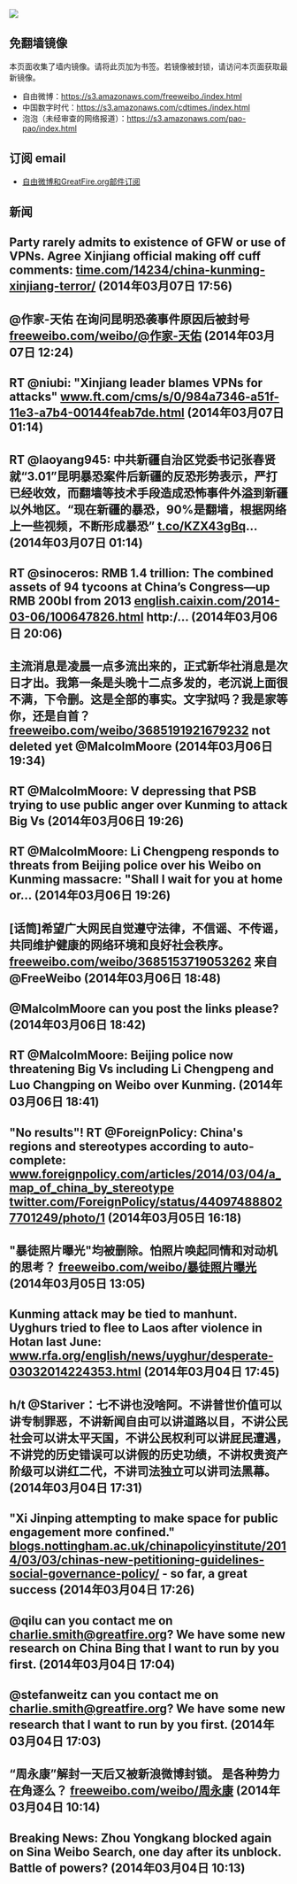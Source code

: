 <img src="logos.png" />

## 免翻墙镜像
本页面收集了墙内镜像。请将此页加为书签。若镜像被封锁，请访问本页面获取最新镜像。
* 自由微博：https://s3.amazonaws.com/freeweibo./index.html
* 中国数字时代：https://s3.amazonaws.com/cdtimes./index.html
* 泡泡（未经审查的网络报道）：https://s3.amazonaws.com/pao-pao/index.html

## 订阅 email
* <a href="https://greatfire.us7.list-manage.com/subscribe?u=854fca58782082e0cbdf204a0&id=c78949b93c">自由微博和GreatFire.org邮件订阅</a>
		
## 新闻
Party rarely admits to existence of GFW or use of VPNs. Agree Xinjiang official making off cuff comments: <a href="http://time.com/14234/china-kunming-xinjiang-terror/">time.com/14234/china-kunming-xinjiang-terror/</a> (2014年03月07日 17:56)
 ---
@作家-天佑 在询问昆明恐袭事件原因后被封号 <a href="https://freeweibo.com/weibo/%40%E4%BD%9C%E5%AE%B6-%E5%A4%A9%E4%BD%91">freeweibo.com/weibo/@作家-天佑</a> (2014年03月07日 12:24)
 ---
RT @niubi: "Xinjiang leader blames VPNs for attacks"  <a href="http://www.ft.com/cms/s/0/984a7346-a51f-11e3-a7b4-00144feab7de.html?ftcamp=published_links%2Frss%2Fworld_asia-pacific_china%2Ffeed%2F%2Fproduct">www.ft.com/cms/s/0/984a7346-a51f-11e3-a7b4-00144feab7de.html</a> (2014年03月07日 01:14)
 ---
RT @laoyang945: 中共新疆自治区党委书记张春贤就“3.01”昆明暴恐案件后新疆的反恐形势表示，严打已经收效，而翻墙等技术手段造成恐怖事件外溢到新疆以外地区。“现在新疆的暴恐，90%是翻墙，根据网络上一些视频，不断形成暴恐” <a href="http://t.co/KZX43gBq">t.co/KZX43gBq</a>… (2014年03月07日 01:14)
 ---
RT @sinoceros: RMB 1.4 trillion: The combined assets of 94 tycoons at China’s Congress—up RMB 200bl from 2013 <a href="http://english.caixin.com/2014-03-06/100647826.html">english.caixin.com/2014-03-06/100647826.html</a> http:/… (2014年03月06日 20:06)
 ---
主流消息是凌晨一点多流出来的，正式新华社消息是次日才出。我第一条是头晚十二点多发的，老沉说上面很不满，下令删。这是全部的事实。文字狱吗？我是家等你，还是自首？ <a href="https://freeweibo.com/weibo/3685191921679232">freeweibo.com/weibo/3685191921679232</a> not deleted yet @MalcolmMoore (2014年03月06日 19:34)
 ---
RT @MalcolmMoore: V depressing that PSB trying to use public anger over Kunming to attack Big Vs (2014年03月06日 19:26)
 ---
RT @MalcolmMoore: Li Chengpeng responds to threats from Beijing police over his Weibo on Kunming massacre: "Shall I wait for you at home or… (2014年03月06日 19:26)
 ---
[话筒]希望广大网民自觉遵守法律，不信谣、不传谣，共同维护健康的网络环境和良好社会秩序。 <a href="https://freeweibo.com/weibo/3685153719053262">freeweibo.com/weibo/3685153719053262</a> 来自 @FreeWeibo (2014年03月06日 18:48)
 ---
@MalcolmMoore can you post the links please? (2014年03月06日 18:42)
 ---
RT @MalcolmMoore: Beijing police now threatening Big Vs including Li Chengpeng and Luo Changping on Weibo over Kunming. (2014年03月06日 18:41)
 ---
"No results"! RT @ForeignPolicy: China's regions and stereotypes according to auto-complete: <a href="http://www.foreignpolicy.com/articles/2014/03/04/a_map_of_china_by_stereotype?utm_content=buffer7539d&utm_medium=social&utm_source=twitter.com&utm_campaign=buffer">www.foreignpolicy.com/articles/2014/03/04/a_map_of_china_by_stereotype</a>  <a href="https://twitter.com/ForeignPolicy/status/440974888027701249/photo/1">twitter.com/ForeignPolicy/status/440974888027701249/photo/1</a> (2014年03月05日 16:18)
 ---
"暴徒照片曝光"均被删除。怕照片唤起同情和对动机的思考？ <a href="https://freeweibo.com/weibo/%E6%9A%B4%E5%BE%92%E7%85%A7%E7%89%87%E6%9B%9D%E5%85%89">freeweibo.com/weibo/暴徒照片曝光</a> (2014年03月05日 13:05)
 ---
Kunming attack may be tied to manhunt. Uyghurs tried to flee to Laos after violence in Hotan last June: <a href="http://www.rfa.org/english/news/uyghur/desperate-03032014224353.html?utm_source=twitterfeed&utm_medium=twitter">www.rfa.org/english/news/uyghur/desperate-03032014224353.html</a> (2014年03月04日 17:45)
 ---
h/t @Stariver：七不讲也没啥阿。不讲普世价值可以讲专制罪恶，不讲新闻自由可以讲道路以目，不讲公民社会可以讲太平天国，不讲公民权利可以讲屁民遭遇，不讲党的历史错误可以讲假的历史功绩，不讲权贵资产阶级可以讲红二代，不讲司法独立可以讲司法黑幕。 (2014年03月04日 17:31)
 ---
"Xi Jinping attempting to make space for public engagement more confined." <a href="http://blogs.nottingham.ac.uk/chinapolicyinstitute/2014/03/03/chinas-new-petitioning-guidelines-social-governance-policy/?utm_source=rss&utm_medium=rss&utm_campaign=chinas-new-petitioning-guidelines-social-governance-policy">blogs.nottingham.ac.uk/chinapolicyinstitute/2014/03/03/chinas-new-petitioning-guidelines-social-governance-policy/</a> - so far, a great success (2014年03月04日 17:26)
 ---
@qilu can you contact me on charlie.smith@greatfire.org? We have some new research on China Bing that I want to run by you first. (2014年03月04日 17:04)
 ---
@stefanweitz can you contact me on charlie.smith@greatfire.org? We have some new research that I want to run by you first. (2014年03月04日 17:03)
 ---
“周永康”解封一天后又被新浪微博封锁。 是各种势力在角逐么？ <a href="https://freeweibo.com/weibo/%E5%91%A8%E6%B0%B8%E5%BA%B7">freeweibo.com/weibo/周永康</a> (2014年03月04日 10:14)
 ---
Breaking News: Zhou Yongkang blocked again on Sina Weibo Search, one day after its unblock. Battle of powers? (2014年03月04日 10:13)
 ---
